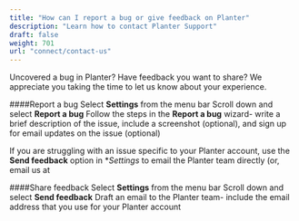```yaml
---
title: "How can I report a bug or give feedback on Planter"
description: "Learn how to contact Planter Support"
draft: false
weight: 701
url: "connect/contact-us"
---
```


Uncovered a bug in Planter? Have feedback you want to share? We appreciate you taking the time to let us know about your experience.

####Report a bug
Select **Settings** from the menu bar
Scroll down and select **Report a bug**
Follow the steps in the **Report a bug** wizard- write a brief description of the issue, include a screenshot (optional), and sign up for email updates on the issue (optional)

If you are struggling with an issue specific to your Planter account, use the **Send feedback** option in **Settings* to email the Planter team directly (or, email us at

####Share feedback
Select **Settings** from the menu bar
Scroll down and select **Send feedback**
Draft an email to the Planter team- include the email address that you use for your Planter account
